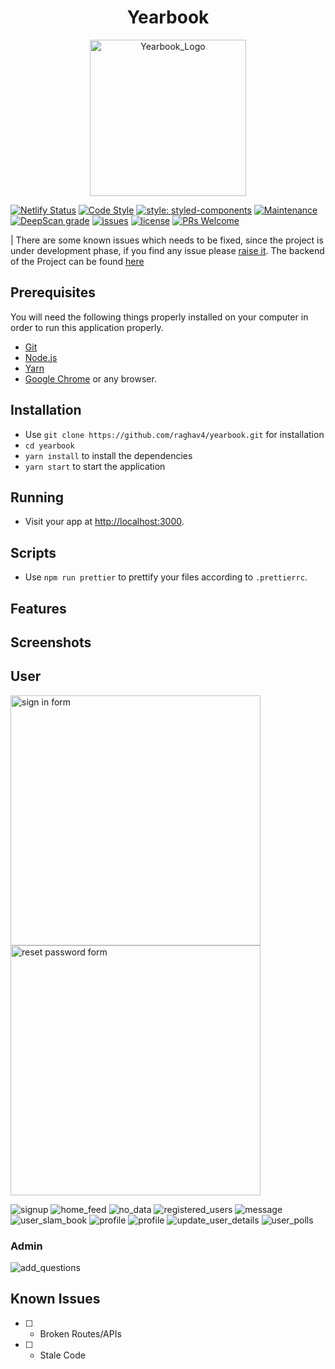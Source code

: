 <h1 align='center'>Yearbook</h1>
<p align='center'>
  <img src='https://i.imgur.com/fwlfRHV.png' alt='Yearbook_Logo' width='250' height='250'>
</p>

[![Netlify Status](https://api.netlify.com/api/v1/badges/4b51861c-b2bc-491d-ac10-ec0e47642f87/deploy-status)](https://app.netlify.com/sites/agitated-cori-7fbfe8/deploys)
[![Code Style](https://badgen.net/badge/code%20style/airbnb/ff5a5f?icon=airbnb)](https://github.com/airbnb/javascript)
[![style: styled-components](https://img.shields.io/badge/style-%F0%9F%92%85%20styled--components-orange.svg?colorB=daa357&colorA=db748e)](https://github.com/styled-components/styled-components)
[![Maintenance](https://img.shields.io/badge/Maintained%3F-yes-green.svg)](https://github.com/raghav4/yearbook/graphs/commit-activity)
[![DeepScan grade](https://deepscan.io/api/teams/8189/projects/10344/branches/153804/badge/grade.svg)](https://deepscan.io/dashboard#view=project&tid=8189&pid=10344&bid=153804)
[![issues](https://img.shields.io/github/issues/raghav4/yearbook)](https://github.com/raghav4/Yearbook/issues)
[![license](https://img.shields.io/github/license/raghav4/yearbook)](https://github.com/raghav4/Yearbook/blob/master/LICENSE)
[![PRs Welcome](https://img.shields.io/badge/PRs-welcome-green.svg)](#)

| There are some known issues which needs to be fixed, since the project is under development phase, if you find any issue please [raise it](https://github.com/raghav4/Yearbook/issues/new/choose). The backend of the Project can be found [here](https://github.com/raghav4/yearbook-backend)

## Prerequisites

You will need the following things properly installed on your computer in order
to run this application properly.

- [Git](https://git-scm.com/)
- [Node.js](https://nodejs.org/)
- [Yarn](https://yarnpkg.com/)
- [Google Chrome](https://google.com/chrome/) or any browser.

## Installation

- Use `git clone https://github.com/raghav4/yearbook.git` for installation
- `cd yearbook`
- `yarn install` to install the dependencies
- `yarn start` to start the application

## Running

- Visit your app at [http://localhost:3000](http://localhost:3000).

## Scripts

- Use `npm run prettier` to prettify your files according to `.prettierrc`.


<!-- ## Motivation -->
<!-- The project was(is) built for the students in their final year  -->

## Features

## Screenshots

## User

<p float="left">
  <img src="./src/assets/screenshots/sign_in.png" alt="sign in form" width="400" />
  <img src="./src/assets/screenshots/reset_password.png" alt="reset password form" width="400" />
</p>

![signup](./src/assets/screenshots/user_signup.png)
![home_feed](./src/assets/screenshots/user_feed.png)
![no_data](./src/assets/screenshots/skeleton_cards.png)
![registered_users](./src/assets/screenshots/registered_users.png)
![message](./src/assets/screenshots/write_user_message.png)
![user_slam_book](src/assets/screenshots/slam_book_user.png)
![profile](./src/assets/screenshots/user_profile_no_self_answers.png)
![profile](./src/assets/screenshots/user_profile.png)
![update_user_details](./src/assets/screenshots/update_user_details.png)
![user_polls](./src/assets/screenshots/user_polls.png)

### Admin
![add_questions](./src/assests/../assets/screenshots/add_questions_admin.gif)
## Known Issues

- [ ] - Broken Routes/APIs
- [ ] - Stale Code

